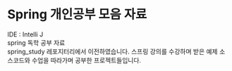 # Spring 개인공부 모음 자료
IDE : Intelli J <br>
spring 독학 공부 자료<br>
spring_study 레포지터리에서 이전하였습니다.
 스프링 강의를 수강하며 받은 예제 소스코드와 수업을 따라가며 공부한 프로젝트들입니다.

